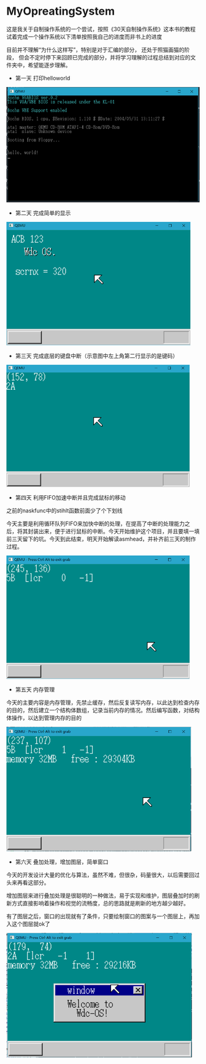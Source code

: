 # MyOpreatingSystem

这是我关于自制操作系统的一个尝试，按照《30天自制操作系统》这本书的教程试着完成一个操作系统以下清单按照我自己的进度而非书上的进度

目前并不理解“为什么这样写”，特别是对于汇编的部分， 还处于照猫画猫的阶段， 但会不定时停下来回顾已完成的部分，并将学习理解的过程总结到对应的文件夹中，希望能逐步理解。



-   第一天 打印helloworld

<img src="day0\pic.png" style="zoom:60%;" />

-   第二天 完成简单的显示

<img src="day1\pic.png" style="zoom:60%;" />

-   第三天 完成底层的键盘中断（示意图中左上角第二行显示的是键码）

<img src="day2\pic.png" style="zoom:60%;" />

-   第四天 利用FIFO加速中断并且完成鼠标的移动

之前的naskfunc中的stihlt函数前面少了个下划线

今天主要是利用循环队列FIFO来加快中断的处理，在提高了中断的处理能力之后，将其封装出来，便于进行鼠标的中断。今天开始维护这个项目，并且要填一填前三天留下的坑。今天到此结束，明天开始解读asmhead，并补齐前三天的制作过程。

<img src="day3\pic.png" style="zoom:60%;" />

-   第五天 内存管理

今天的主要内容是内存管理，先禁止缓存，然后反复读写内存，以此达到检查内存的目的，然后建立一个结构体数组，记录当前内存的情况。然后编写函数，对结构体操作，以达到管理内存的目的

<img src="day4\pic.png" style="zoom:60%;" />

-   第六天 叠加处理，增加图层，简单窗口

今天的开发设计大量的优化与算法，虽然不难，但很杂，码量很大，以后需要回过头来再看这部分。

增加图层来进行叠加处理是很聪明的一种做法，易于实现和维护，图层叠加时的刷新方式直接影响着操作和视觉的流畅度，总的思路就是刷新的地方越少越好。

有了图层之后，窗口的出现就有了条件，只要绘制窗口的图案与一个图层上，再加入这个图层就ok了

<img src="day5\pic.png" style="zoom:60%;" />

